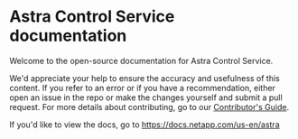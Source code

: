 # Astra Control Service documentation

Welcome to the open-source documentation for Astra Control Service.

We'd appreciate your help to ensure the accuracy and usefulness of this content. If you refer to an error or if you have a recommendation, either open an issue in the repo or make the changes yourself and submit a pull request. For more details about contributing, go to our [Contributor's Guide](https://docs.netapp.com/us-en/contribute/).

If you'd like to view the docs, go to https://docs.netapp.com/us-en/astra

